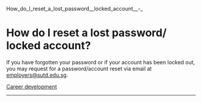 How_do_I_reset_a_lost_password__locked_account__-_



How do I reset a lost password/ locked account?
===============================================

If you have forgotten your password or if your account has been locked out, you may request for a password/account reset via email at employers@sutd.edu.sg.

[Career development](https://www.sutd.edu.sg/tag/career-development/)

---

